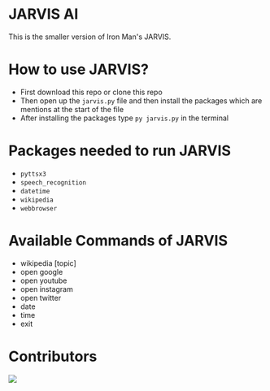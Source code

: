 # JARVIS AI

This is the smaller version of Iron Man's JARVIS.

# How to use JARVIS?

- First download this repo or clone this repo
- Then open up the `jarvis.py` file and then install the packages which are mentions at the start of the file
- After installing the packages type `py jarvis.py` in the terminal

# Packages needed to run JARVIS

- `pyttsx3`
- `speech_recognition`
- `datetime`
- `wikipedia`
- `webbrowser`

# Available Commands of JARVIS

- wikipedia [topic]
- open google
- open youtube
- open instagram
- open twitter
- date
- time
- exit

# Contributors

<a href = "https://github.com/Tanu-N-Prabhu/Python/graphs/contributors">
  <img src = "https://contrib.rocks/image?repo=devashu397/JARVIS-AI"/>
</a>
